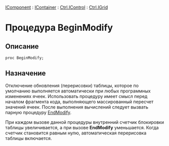 ﻿---
Link: Com.Ctrl.IGrid.@BeginModify
---

[IComponent](topic:Com.Custom.ComClasses.IComponent.Default) :
[IContainer](topic:Com.Custom.ComClasses.IContainer.Default) :
[Ctrl.IControl](topic:Com.Custom.ComClasses.Ctrl.IControl.Default) :
[Ctrl.IGrid](Default)

# Процедура BeginModify

## Описание

    proc BeginModify;

## Назначение

Отключение обновления (перерисовки) таблицы, которое по умолчанию выполняется автоматически
при любых программных изменениях ячеек. Использовать процедуру имеет смысл перед началом
фрагмента кода, выполняющего массированный пересчет значений ячеек.
После выполнения вычислений следует вызвать парную процедуру [EndModify](EndModify).

При каждом вызове данной процедуры внутренний счетчик блокировки таблицы увеличивается,
а при вызове **EndModify** уменьшается. Когда счетчик становится равным нулю,
автоматическая перерисовка таблицы включается.